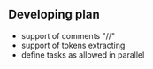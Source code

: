 ## Developing plan
- support of comments "//"
- support of tokens extracting
- define tasks as allowed in parallel